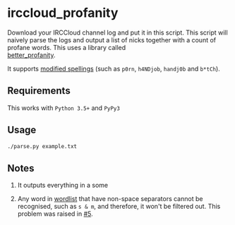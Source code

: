 # irccloud_profanity 

Download your IRCCloud channel log and put it in this script. This script will naively parse the logs and output a list of nicks together with a count of profane words. This uses a library called  
[better_profanity](https://github.com/snguyenthanh/better_profanity). 



It supports [modified spellings](https://en.wikipedia.org/wiki/Leet) (such as `p0rn`, `h4NDjob`, `handj0b` and `b*tCh`).

## Requirements

This works with `Python 3.5+` and `PyPy3`

## Usage 

```sh
./parse.py example.txt
```

## Notes

1. It outputs everything in a some

2. Any word in [wordlist](https://github.com/snguyenthanh/better_profanity/blob/master/better_profanity/profanity_wordlist.txt) that have non-space separators cannot be recognised, such as `s & m`, and therefore, it won't be filtered out. This problem was raised in [#5](https://github.com/snguyenthanh/better_profanity/issues/5).

